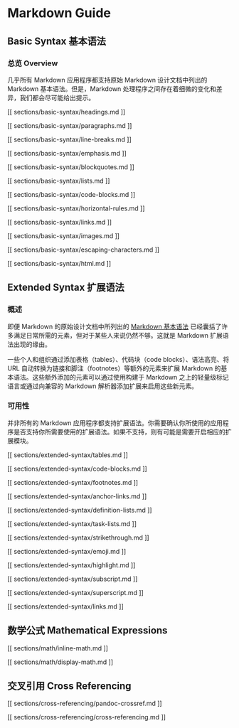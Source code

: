 # Markdown Guide

## Basic Syntax 基本语法

### 总览 Overview

几乎所有 Markdown 应用程序都支持原始 Markdown 设计文档中列出的 Markdown 基本语法。但是，Markdown 处理程序之间存在着细微的变化和差异，我们都会尽可能给出提示。

[[ sections/basic-syntax/headings.md ]]

[[ sections/basic-syntax/paragraphs.md ]]

[[ sections/basic-syntax/line-breaks.md ]]

[[ sections/basic-syntax/emphasis.md ]]

[[ sections/basic-syntax/blockquotes.md ]]

[[ sections/basic-syntax/lists.md ]]

[[ sections/basic-syntax/code-blocks.md ]]

[[ sections/basic-syntax/horizontal-rules.md ]]

[[ sections/basic-syntax/links.md ]]

[[ sections/basic-syntax/images.md ]]

[[ sections/basic-syntax/escaping-characters.md ]]

[[ sections/basic-syntax/html.md ]]

## Extended Syntax 扩展语法

### 概述

即便 Markdown 的原始设计文档中所列出的 [Markdown 基本语法](https://www.markdown.xyz/basic-syntax/) 已经囊括了许多满足日常所需的元素，但对于某些人来说仍然不够。这就是 Markdown 扩展语法出现的缘由。

一些个人和组织通过添加表格（tables）、代码块（code blocks）、语法高亮、将 URL 自动转换为链接和脚注（footnotes）等额外的元素来扩展 Markdown 的基本语法。这些额外添加的元素可以通过使用构建于 Markdown 之上的轻量级标记语言或通过向兼容的 Markdown 解析器添加扩展来启用这些新元素。

### 可用性

并非所有的 Markdown 应用程序都支持扩展语法。你需要确认你所使用的应用程序是否支持你所需要使用的扩展语法。如果不支持，则有可能是需要开启相应的扩展模块。

[[ sections/extended-syntax/tables.md ]]

[[ sections/extended-syntax/code-blocks.md ]]

[[ sections/extended-syntax/footnotes.md ]]

[[ sections/extended-syntax/anchor-links.md ]]

[[ sections/extended-syntax/definition-lists.md ]]

[[ sections/extended-syntax/task-lists.md ]]

[[ sections/extended-syntax/strikethrough.md ]]

[[ sections/extended-syntax/emoji.md ]]

[[ sections/extended-syntax/highlight.md ]]

[[ sections/extended-syntax/subscript.md ]]

[[ sections/extended-syntax/superscript.md ]]

[[ sections/extended-syntax/links.md ]]

## 数学公式 Mathematical Expressions

[[ sections/math/inline-math.md ]]

[[ sections/math/display-math.md ]]

## 交叉引用 Cross Referencing

[[ sections/cross-referencing/pandoc-crossref.md ]]

[[ sections/cross-referencing/cross-referencing.md ]]

